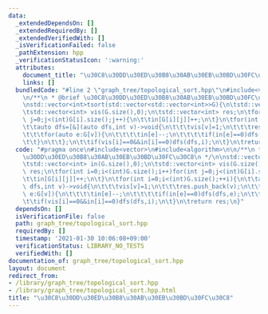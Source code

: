 ```yaml
---
data:
  _extendedDependsOn: []
  _extendedRequiredBy: []
  _extendedVerifiedWith: []
  _isVerificationFailed: false
  _pathExtension: hpp
  _verificationStatusIcon: ':warning:'
  attributes:
    document_title: "\u30C8\u30DD\u30ED\u30B8\u30AB\u30EB\u30BD\u30FC\u30C8"
    links: []
  bundledCode: "#line 2 \"graph_tree/topological_sort.hpp\"\n#include<vector>\n#include<algorithm>\n\
    \n/**\n * @brief \u30C8\u30DD\u30ED\u30B8\u30AB\u30EB\u30BD\u30FC\u30C8\n */\n\
    \nstd::vector<int>tsort(std::vector<std::vector<int>>G){\n\tstd::vector<int> in(G.size(),0);\n\
    \tstd::vector<int> vis(G.size(),0);\n\tstd::vector<int> res;\n\tfor(int i=0;i<(int)G.size();i++)for(int\
    \ j=0;j<(int)G[i].size();j++){\n\t\tin[G[i][j]]++;\n\t}\n\tfor(int i=0;i<(int)G.size();++i){\n\
    \t\tauto dfs=[&](auto dfs,int v)->void{\n\t\t\tvis[v]=1;\n\t\t\tres.push_back(v);\n\
    \t\t\tfor(auto e:G[v]){\n\t\t\t\tin[e]--;\n\t\t\t\tif(in[e]==0)dfs(dfs,e);\n\t\
    \t\t}\n\t\t};\n\t\tif(vis[i]==0&&in[i]==0)dfs(dfs,i);\n\t}\n\treturn res;\n}\n"
  code: "#pragma once\n#include<vector>\n#include<algorithm>\n\n/**\n * @brief \u30C8\
    \u30DD\u30ED\u30B8\u30AB\u30EB\u30BD\u30FC\u30C8\n */\n\nstd::vector<int>tsort(std::vector<std::vector<int>>G){\n\
    \tstd::vector<int> in(G.size(),0);\n\tstd::vector<int> vis(G.size(),0);\n\tstd::vector<int>\
    \ res;\n\tfor(int i=0;i<(int)G.size();i++)for(int j=0;j<(int)G[i].size();j++){\n\
    \t\tin[G[i][j]]++;\n\t}\n\tfor(int i=0;i<(int)G.size();++i){\n\t\tauto dfs=[&](auto\
    \ dfs,int v)->void{\n\t\t\tvis[v]=1;\n\t\t\tres.push_back(v);\n\t\t\tfor(auto\
    \ e:G[v]){\n\t\t\t\tin[e]--;\n\t\t\t\tif(in[e]==0)dfs(dfs,e);\n\t\t\t}\n\t\t};\n\
    \t\tif(vis[i]==0&&in[i]==0)dfs(dfs,i);\n\t}\n\treturn res;\n}"
  dependsOn: []
  isVerificationFile: false
  path: graph_tree/topological_sort.hpp
  requiredBy: []
  timestamp: '2021-01-30 10:06:08+09:00'
  verificationStatus: LIBRARY_NO_TESTS
  verifiedWith: []
documentation_of: graph_tree/topological_sort.hpp
layout: document
redirect_from:
- /library/graph_tree/topological_sort.hpp
- /library/graph_tree/topological_sort.hpp.html
title: "\u30C8\u30DD\u30ED\u30B8\u30AB\u30EB\u30BD\u30FC\u30C8"
---
```

